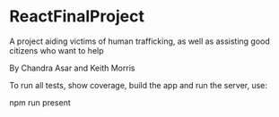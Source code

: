 # ReactFinalProject

A project aiding victims of human trafficking, as well as assisting good citizens who want to help

By Chandra Asar and Keith Morris

To run all tests, show coverage, build the app and run the server, use:

npm run present
